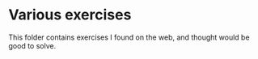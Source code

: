 # Various exercises

This folder contains exercises I found on the web,
and thought would be good to solve.

